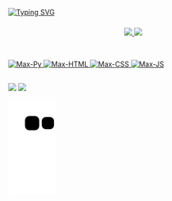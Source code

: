 [![Typing SVG](https://readme-typing-svg.herokuapp.com/?color=6fdf04&size=28&left=true&vCenter=true&width=1000&pause=0&lines=初めまして、私の名前はマクス+アレシャンドレです。;Olá,+meu+nome+é+Max+Alexandre;Sou+estudante+de+Ciência+da+Computação;+私はコンピュータサイエンスの学生です;+よろしくお願いします。)](https://git.io/typing-svg)

###

<div align="center">
  <a href="https://github.com/Maxalexandre12">
  <img height="180em" src="https://github-readme-stats.vercel.app/api?username=Maxalexandre12&show_icons=true&theme=chartreuse-dark&include_all_commits=true&count_private=true"/>
  <img height="180em" src="https://github-readme-stats.vercel.app/api/top-langs/?username=Maxalexandre12&layout=compact&langs_count=7&theme=chartreuse-dark"/>
</div> 
  
##
<div style="display: inline_block"><br>
  <img aling="center" alt="Max-Py" height="40" width="50" src="https://cdn.jsdelivr.net/gh/devicons/devicon/icons/python/python-original.svg">
  <img aling="center" alt="Max-HTML" height="40" width="50" src="https://cdn.jsdelivr.net/gh/devicons/devicon/icons/html5/html5-original.svg">
  <img aling="center" alt="Max-CSS" height="40" width="50" src="https://cdn.jsdelivr.net/gh/devicons/devicon/icons/css3/css3-original.svg">
  <img aling="center" alt="Max-JS" height="40" width="50" src="https://cdn.jsdelivr.net/gh/devicons/devicon/icons/javascript/javascript-original.svg">
<div> 
                  
##  
  
<div>
<a href="https://www.linkedin.com/in/max-alexandre/" target="_blank"><img src="https://img.shields.io/badge/-LinkedIn-%230077B5?style=for-the-badge&logo=linkedin&logoColor=white" target="_blank"></a> 
<a href="max.alexandre@mail.uft.edu.br" target"_black"><img src="https://img.shields.io/badge/Gmail-D14836?style=for-the-badge&logo=gmail&logoColor=white" target="_blank"></a>

![Snake animation](https://github.com/Maxalexandre12/Maxalexandre12/blob/output/github-contribution-grid-snake.svg)

<div>
